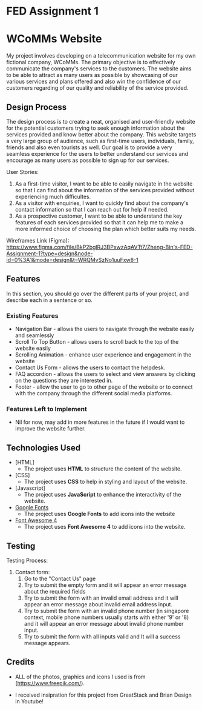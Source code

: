 # FED Assignment 1

# WCoMMs Website
My project involves developing on a telecommunication website for my own fictional company, WCoMMs. The primary objective is to effectively communicate the company's services to the customers. The website aims to be able to attract as many users as possible by showcasing of our various services and plans offered and also win the confidence of our customers regarding of our quality and reliability of the service provided.
 
## Design Process
The design process is to create a neat, organised and user-friendly website for the potential customers trying to seek enough information about the services provided and know better about the company. This website targets a very large group of audience, such as first-time users, individuals, family, friends and also even tourists as well. Our goal is to provide a very seamless experience for the users to better understand our services and encourage as many users as possible to sign up for our services.

User Stories:
1) As a first-time visitor, I want to be able to easily navigate in the website so that I can find about the information of the services provided without experiencing much difficultes.
2) As a visitor with enquiries, I want to quickly find about the company's contact information so that I can reach out for help if needed.
3) As a prospective customer, I want to be able to understand the key features of each services provided so that it can help me to make a more informed choice of choosing the plan which better suits my needs.


Wireframes Link (Figma): https://www.figma.com/file/BkP2bglRJ3BPxwzAqAVTt7/Zheng-Bin's-FED-Assignment-1?type=design&node-id=0%3A1&mode=design&t=WRQMvSzNo1uuFxw8-1

## Features

In this section, you should go over the different parts of your project, and describe each in a sentence or so.
 
### Existing Features
- Navigation Bar - allows the users to navigate through the website easily and seamlessly
- Scroll To Top Button - allows users to scroll back to the top of the website easily
- Scrolling Animation - enhance user experience and engagement in the website
- Contact Us Form - allows the users to contact the helpdesk.
- FAQ accordion - allows the users to select and view answers by clicking on the questions they are interested in.
- Footer - allow the user to go to other page of the website or to connect with the company through the different social media platforms.

### Features Left to Implement
- Nil for now, may add in more features in the future if I would want to improve the website further.

## Technologies Used

- [HTML]
    - The project uses **HTML** to structure the content of the website.
- [CSS]
    - The project uses **CSS** to help in styling and layout of the website.
- [Javascript]
    - The project uses **JavaScript** to enhance the interactivity of the website.
- [Google Fonts](https://fonts.google.com/icons)
    - The project uses **Google Fonts** to add icons into the website
- [Font Awesome 4](https://fontawesome.com/v4/icons/)
    - The project uses **Font Awesome 4** to add icons into the website. 

## Testing
Testing Process:

1. Contact form:
    1. Go to the "Contact Us" page
    2. Try to submit the empty form and it will appear an error message about the required fields
    3. Try to submit the form with an invalid email address and it will appear an error message about invalid email address input.
    4. Try to submit the form with an invalid phone number (in singapore context, mobile phone numbers usually starts with either '9' or '8) and it will appear an error message about invalid phone number input.
    5. Try to submit the form with all inputs valid and It will a success message appears.

## Credits

- ALL of the photos, graphics and icons I used is from (https://www.freepik.com/).

- I received insipration for this project from GreatStack and Brian Design in Youtube!
